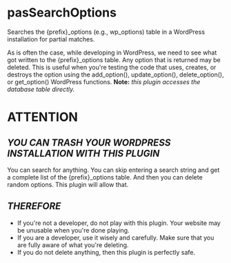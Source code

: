 # pasSearchOptions
  Searches the {prefix}_options (e.g., wp_options) table in a WordPress installation for partial matches.

As is often the case, while developing in WordPress, we need to see what got written to the {prefix}_options table.
Any option that is returned may be deleted. This is useful when you're testing the code that uses, creates, or destroys the option using 
the add_option(), update_option(), delete_option(), or get_option() WordPress functions. **Note:** *this plugin accesses the database table directly.*

# **ATTENTION**

## *YOU CAN TRASH YOUR WORDPRESS INSTALLATION WITH THIS PLUGIN*

You can search for anything. You can skip entering a search string and get a complete list of the {prefix}_options table. And then 
you can delete random options. This plugin will allow that.

## *THEREFORE*
- If you're not a developer, do not play with this plugin. Your website may be unusable when you're done playing.
- If you are a developer, use it wisely and carefully. Make sure that you are fully aware of what you're deleting.
- If you do not delete anything, then this plugin is perfectly safe.
